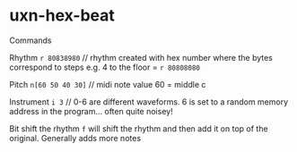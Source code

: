 # uxn-hex-beat

Commands

Rhythm
`r 80838980` // rhythm created with hex number where the bytes correspond to steps e.g. 4 to the floor = `r 80808080`

Pitch
`n[60 50 40 30]` // midi note value 60 = middle c

Instrument
`i 3` // 0-6 are different waveforms. 6 is set to a random memory address in the program... often quite noisey!

Bit shift the rhythm
`f` will shift the rhythm and then add it on top of the original. Generally adds more notes